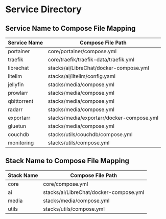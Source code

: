 # Service Directory

## Service Name to Compose File Mapping

| Service Name | Compose File Path |
|--------------|------------------|
| portainer | core/portainer/compose.yml |
| traefik | core/traefik/traefik-data/traefik.yml |
| librechat | stacks/ai/LibreChat/docker-compose.yml |
| litellm | stacks/ai/litellm/config.yaml |
| jellyfin | stacks/media/compose.yml |
| prowlarr | stacks/media/compose.yml |
| qbittorrent | stacks/media/compose.yml |
| radarr | stacks/media/compose.yml |
| exportarr | stacks/media/exportarr/docker-compose.yml |
| gluetun | stacks/media/compose.yml |
| couchdb | stacks/utils/couchdb/compose.yml |
| monitoring | stacks/utils/compose.yml |

## Stack Name to Compose File Mapping

| Stack Name | Compose File Path |
|------------|------------------|
| core | core/compose.yml |
| ai | stacks/ai/LibreChat/docker-compose.yml |
| media | stacks/media/compose.yml |
| utils | stacks/utils/compose.yml |